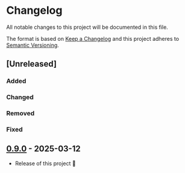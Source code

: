 # Changelog

All notable changes to this project will be documented in this file.

The format is based on [Keep a Changelog](http://keepachangelog.com/en/1.1.0/)
and this project adheres to [Semantic Versioning](http://semver.org/spec/v2.0.0.html).

## [Unreleased]

### Added

### Changed

### Removed

### Fixed

## [0.9.0] - 2025-03-12

- Release of this project 🎉

[0.9.0]: https://github.com/basecom/magento2-speculation-rules-toolbox/releases/tag/v0.9.0
